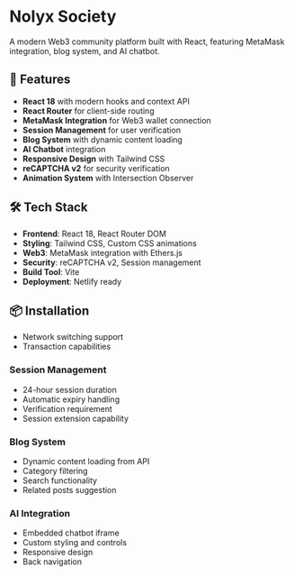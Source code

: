 # Nolyx Society #
A modern Web3 community platform built with React, featuring MetaMask integration, blog system, and AI chatbot.

## 🚀 Features

- **React 18** with modern hooks and context API
- **React Router** for client-side routing
- **MetaMask Integration** for Web3 wallet connection
- **Session Management** for user verification
- **Blog System** with dynamic content loading
- **AI Chatbot** integration
- **Responsive Design** with Tailwind CSS
- **reCAPTCHA v2** for security verification
- **Animation System** with Intersection Observer

## 🛠️ Tech Stack
- **Frontend**: React 18, React Router DOM
- **Styling**: Tailwind CSS, Custom CSS animations
- **Web3**: MetaMask integration with Ethers.js
- **Security**: reCAPTCHA v2, Session management
- **Build Tool**: Vite
- **Deployment**: Netlify ready

## 📦 Installation


- Network switching support
- Transaction capabilities
### Session Management
- 24-hour session duration
- Automatic expiry handling
- Verification requirement
- Session extension capability
 
### Blog System
- Dynamic content loading from API
- Category filtering
- Search functionality
- Related posts suggestion
 
### AI Integration
- Embedded chatbot iframe
- Custom styling and controls
- Responsive design
- Back navigation
